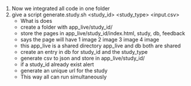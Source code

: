 1. Now we integrated all code in one folder
2. give a script generate.study.sh <study_id> <study_type> <input.csv>
    - What is does
    - create a folder with app_live/study_id/
    - store the pages in app_live/study_id/index.html, study, db, feedback
    - <study type> says the page will have 1 image 2 image 3 image 4 image
    - this app_live is a shared directory app_live and db both are shared
    - create an entry in db for study_id and the study_type
    - generate csv to json and store in app_live/study_id/
    - if a study_id already exist alert
    - generate an unique url for the study
    - This way all can run simultaneously
